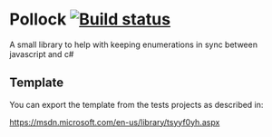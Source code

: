 # Pollock [![Build status](https://ci.appveyor.com/api/projects/status/6a11rxtdy85a03xu/branch/master?svg=true)](https://ci.appveyor.com/project/wallymathieu/pollock/branch/master)

A small library to help with keeping enumerations in sync between javascript and c#

## Template

You can export the template from the tests projects as described in:

https://msdn.microsoft.com/en-us/library/tsyyf0yh.aspx
